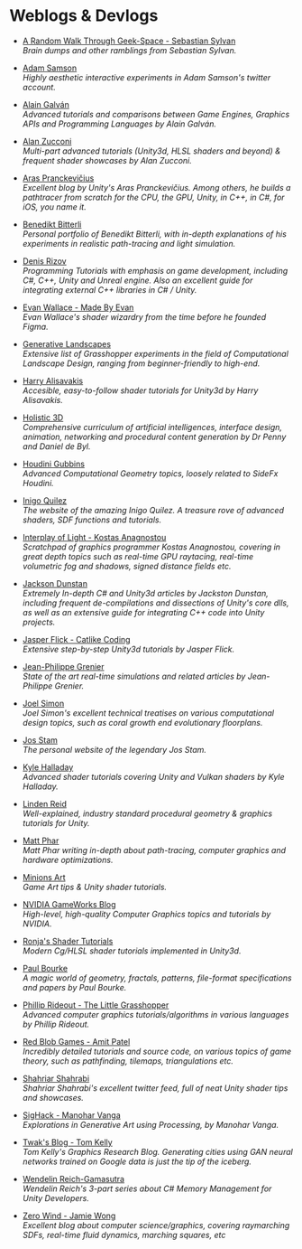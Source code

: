 Weblogs & Devlogs
======
* [A Random Walk Through Geek-Space - Sebastian Sylvan](https://www.sebastiansylvan.com/)
<br/>_Brain dumps and other ramblings from Sebastian Sylvan._

* [Adam Samson](https://twitter.com/adamshmamshon)
<br/>_Highly aesthetic interactive experiments in Adam Samson's twitter account._

* [Alain Galván](https://alain.xyz/blog)
<br/>_Advanced tutorials and comparisons between Game Engines, Graphics APIs and Programming Languages by Alain Galván._

* [Alan Zucconi](https://www.alanzucconi.com/)
<br/>_Multi-part advanced tutorials (Unity3d, HLSL shaders and beyond) & frequent shader showcases by Alan Zucconi._

* [Aras Pranckevičius](https://aras-p.info/)
<br/>_Excellent blog by Unity's Aras Pranckevičius. Among others, he builds a pathtracer from scratch for the CPU, the GPU, Unity, in C++, in C#, for iOS, you name it._

* [Benedikt Bitterli](https://benedikt-bitterli.me/portfolio.html)
<br/>_Personal portfolio of Benedikt Bitterli, with in-depth explanations of his experiments in realistic path-tracing and light simulation._

* [Denis Rizov](https://denisrizov.com/)
<br/>_Programming Tutorials with emphasis on game development, including C#, C++, Unity and Unreal engine. Also an excellent guide for integrating external C++ libraries in C# / Unity._

* [Evan Wallace - Made By Evan](http://madebyevan.com/)
<br/>_Evan Wallace's shader wizardry from the time before he founded Figma._

* [Generative Landscapes](https://generativelandscapes.wordpress.com/)
<br/>_Extensive list of Grasshopper experiments in the field of Computational Landscape Design, ranging from beginner-friendly to high-end._

* [Harry Alisavakis](http://halisavakis.com/)
<br/>_Accesible, easy-to-follow shader tutorials for Unity3d by Harry Alisavakis._

* [Holistic 3D](https://holistic3d.com/)
<br/>_Comprehensive curriculum of artificial intelligences, interface design, animation, networking and procedural content generation by Dr Penny and Daniel de Byl._

* [Houdini Gubbins](https://houdinigubbins.wordpress.com/)
<br/>_Advanced Computational Geometry topics, loosely related to SideFx Houdini._

* [Inigo Quilez](https://www.iquilezles.org/)
<br/>_The website of the amazing Inigo Quilez. A treasure rove of advanced shaders, SDF functions and tutorials._

* [Interplay of Light - Kostas Anagnostou](https://interplayoflight.wordpress.com/)
<br/>_Scratchpad of graphics programmer Kostas Anagnostou, covering in great depth topics such as real-time GPU raytacing, real-time volumetric fog and shadows, signed distance fields etc._

* [Jackson Dunstan](https://jacksondunstan.com/)
<br/> _Extremely In-depth C# and Unity3d articles by Jackston Dunstan, including frequent de-compilations and dissections of Unity's core dlls, as well as an extensive guide for integrating C++ code into Unity projects._

* [Jasper Flick - Catlike Coding](https://catlikecoding.com/)
<br/>_Extensive step-by-step Unity3d tutorials by Jasper Flick._

* [Jean-Philippe Grenier](http://jpgrenier.org/)
<br/>_State of the art real-time simulations and related articles by Jean-Philippe Grenier._

* [Joel Simon](http://www.joelsimon.net)
<br/> _Joel Simon's excellent technical treatises on various computational design topics, such as coral growth end evolutionary floorplans._

* [Jos Stam](https://www.josstam.com)
<br/> _The personal website of the legendary Jos Stam._

* [Kyle Halladay](http://kylehalladay.com/archive.html)
<br/>_Advanced shader tutorials covering Unity and Vulkan shaders by Kyle Halladay._

* [Linden Reid](https://lindenreid.wordpress.com/)
<br/>_Well-explained, industry standard procedural geometry & graphics tutorials for Unity._

* [Matt Phar](https://pharr.org/matt/blog/)
<br/>_Matt Phar writing in-depth about path-tracing, computer graphics and hardware optimizations._

* [Minions Art](https://www.patreon.com/minionsart/posts)
<br/>_Game Art tips & Unity shader tutorials._

* [NVIDIA GameWorks Blog](https://developer.nvidia.com/gameworks/blog)
<br/>_High-level, high-quality Computer Graphics topics and tutorials by NVIDIA._

* [Ronja's Shader Tutorials](https://www.ronja-tutorials.com/)
<br/>_Modern Cg/HLSL shader tutorials implemented in Unity3d._

* [Paul Bourke](http://paulbourke.net/)
<br/>_A magic world of geometry, fractals, patterns, file-format specifications and papers by Paul Bourke._

* [Phillip Rideout - The Little Grasshopper](https://prideout.net/)
<br/>_Advanced computer graphics tutorials/algorithms in various languages by Phillip Rideout._

* [Red Blob Games - Amit Patel](https://www.redblobgames.com/)
<br/> _Incredibly detailed tutorials and source code, on various topics of game theory, such as pathfinding, tilemaps, triangulations etc._

* [Shahriar Shahrabi](https://twitter.com/IRCSS)
<br/> _Shahriar Shahrabi's excellent twitter feed, full of neat Unity shader tips and showcases._

* [SigHack - Manohar Vanga](https://sighack.com/)
<br/>_Explorations in Generative Art using Processing, by Manohar Vanga._

* [Twak's Blog - Tom Kelly](https://www.twak.co.uk/)
<br/> _Tom Kelly's Graphics Research Blog. Generating cities using GAN neural networks trained on Google data is just the tip of the iceberg._

* [Wendelin Reich-Gamasutra](http://www.gamasutra.com/blogs/WendelinReich/20131109/203841/C_Memory_Management_for_Unity_Developers_part_1_of_3.php)
<br/>_Wendelin Reich's 3-part series about C# Memory Management for Unity Developers._

* [Zero Wind - Jamie Wong](http://jamie-wong.com/2016/08/05/webgl-fluid-simulation/)
<br/>_Excellent blog about computer science/graphics, covering raymarching SDFs, real-time fluid dynamics, marching squares, etc_
